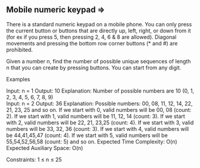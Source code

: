 Mobile numeric keypad  =>
---------------------- 


There is a standard numeric keypad on a mobile phone. You can only press the current button or buttons that are directly up, left, right, or down from it (for ex if you press 5, then pressing 2, 4, 6 & 8 are allowed). Diagonal movements and pressing the bottom row corner buttons (* and #) are prohibited.



Given a number n, find the number of possible unique sequences of length n that you can create by pressing buttons. You can start from any digit.

Examples

Input: n = 1
Output: 10
Explanation: Number of possible numbers are 10 (0, 1, 2, 3, 4, 5, 6, 7, 8, 9)  
Input: n = 2
Output: 36
Explanation: Possible numbers: 00, 08, 11, 12, 14, 22, 21, 23, 25 and so on. If we start with 0, valid numbers will be 00, 08 (count: 2). If we start with 1, valid numbers will be 11, 12, 14 (count: 3). If we start with 2, valid numbers  will be 22, 21, 23,25 (count: 4). If we start with 3, valid numbers will be 33, 32, 36 (count: 3). If we start with 4, valid numbers will be 44,41,45,47 (count: 4). If we start with 5, valid numbers will be 55,54,52,56,58 (count: 5) and so on.
Expected Time Complexity: O(n)
Expected Auxiliary Space: O(n)

Constraints:
1 ≤ n ≤ 25

